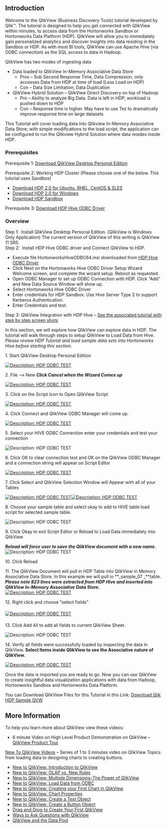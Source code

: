 ## Introduction

Welcome to the QlikView (Business Discovery Tools) tutorial developed by Qlik™. The tutorial is designed to help you get connected with QlikView within minutes, to access data from the Hortonworks Sandbox or Hortonworks Data Platform (HDP). QlikView will allow you to immediately gain personalized analytics and discover insights into data residing in the Sandbox or HDP. As with most BI tools, QlikView can use Apache Hive (via ODBC connection) as the SQL access to data in Hadoop.

QlikView has two modes of ingesting data

*   Data loaded to QlikView In-Memory Associative Data Store
    *   Pros – Sub Second Response Time, Data Compression, only accesses Data from HDP at time of load (Less Load on HDP)
    *   Con – Data Size Limitation, Data Duplication
*   QlikView Hybrid Solution – QlikView Direct Discovery on top of Hadoop
    *   Pro – Ability to analyze Big Data. Data is left in HDP, workload is pushed down to HDP
    *   Con – Response time is higher. May have to use Tez to dramatically improve response time on large datasets

This Tutorial will cover loading data into Qlikview In-Memory Associative Data Store; with simple modifications to the load script, the application can be configured to run the Qlikview Hybrid Solution where data resides inside HDP.

### Prerequisites

Prerequisite 1: [Download QlikView Desktop Personal Edition](http://www.qlik.com/us/explore/experience/free-download?ga-link=navbtn)

Prerequisite 2: Working HDP Cluster (Please choose one of the below. This tutorial uses Sandbox)

*   [Download HDP 2.0 for Ubuntu, RHEL, CentOS & SLES](http://hortonworks.com/products/hdp-2/)
*   [Download HDP 2.0 for Windows](http://hortonworks.com/products/hdp-windows/)
*   [Download HDP Sandbox](http://hortonworks.com/products/hortonworks-sandbox/#install)

Prerequisite 3: [Download HDP Hive ODBC Driver](http://hortonworks.com/products/hdp-2/#add_ons)

### Overview

Step 1:  Install QlikView Desktop Personal Edition. (QlikView is Windows Only Application) The current version of QlikView of this writing is QlikView 11 SR5.  
Step 2:  Install HDP Hive ODBC driver and Connect QlikView to HDP.

*   Execute file HortonworksHiveODBC64.msi downloaded from [HDP Hive ODBC Driver](http://hortonworks.com/products/hdp-2/#add_ons)
*   Click Next on the Hortonworks Hive ODBC Driver Setup Wizard Welcome screen, and complete the wizard setup. Reboot as requested.
*   Open ODBC Manager to set up ODBC Connection with HDP. Click “Add” and New Data Source Window will show up.
*   Select Hortonworks Hive ODBC Driver
*   Enter credentials for HDP Sandbox. Use Hive Server Type 2 to support Kerberos Authentication.
*   Enter Credentials and test.

Step 3: QlikView Integration with HDP Hive – [See the associated tutorial with step by step screen shots](http://hortonworks.com/wp-content/uploads/2014/03/Qlik_HDP_Tutorial_March2014.pdf "QlikView HDP Tutorial")

In this section, we will explore how QlikView can explore data in HDP. The tutorial will walk through steps to setup QlikView to Load Data from Hive. _Please review HDP Tutorial and load sample data sets into Hortonworks Hive before starting this section._

1\. Start QlikView Desktop Personal Edition

[![Description: HDP ODBC TEST](http://raw.githubusercontent.com/Parkman328/Hortonworks/master/Images/Qlik_HDP_Tutorial_%20%2818%29.png)](http://raw.githubusercontent.com/Parkman328/Hortonworks/master/Images/Qlik_HDP_Tutorial_%20%2818%29.png)

[](https://github.com/Parkman328/Hortonworks/blob/master/qlik.md#2-----file--new--click-cancel-when-the-wizard-comes-up)2\. File –> New **_Click Cancel when the Wizard Comes up_**

[![Description: HDP ODBC TEST](http://raw.githubusercontent.com/Parkman328/Hortonworks/master/Images/Qlik_HDP_Tutorial_%20%2819%29.png)](http://raw.githubusercontent.com/Parkman328/Hortonworks/master/Images/Qlik_HDP_Tutorial_%20%2819%29.png)

[](https://github.com/Parkman328/Hortonworks/blob/master/qlik.md#3-----click-on-the-script-icon-to-open-qlikview-script)3\. Click on the Script Icon to Open QlikView Script

[![Description: HDP ODBC TEST](http://raw.githubusercontent.com/Parkman328/Hortonworks/master/Images/Qlik_HDP_Tutorial_%20%2820%29.png)](http://raw.githubusercontent.com/Parkman328/Hortonworks/master/Images/Qlik_HDP_Tutorial_%20%2820%29.png)

[](https://github.com/Parkman328/Hortonworks/blob/master/qlik.md#4-----click-connect-and-qlikview-odbc-manager-will-come-up)4\. Click Connect and QlikView ODBC Manager will come up.

[![Description: HDP ODBC TEST](http://raw.githubusercontent.com/Parkman328/Hortonworks/master/Images/Qlik_HDP_Tutorial_%20%2821%29.png)](http://raw.githubusercontent.com/Parkman328/Hortonworks/master/Images/Qlik_HDP_Tutorial_%20%2821%29.png)

5\. Select your HIVE ODBC Connection enter your credentials and test your connection

![Description: HDP ODBC TEST](https://raw.githubusercontent.com/Parkman328/Hortonworks/master/Images/Qlik_HDP_Tutorial_%20(22).png)

6\. Click OK to clear connection test and OK on the QlikView ODBC Manager and a connection string will appear on Script Editor

[![Description: HDP ODBC TEST](http://raw.githubusercontent.com/Parkman328/Hortonworks/master/Images/Qlik_HDP_Tutorial_%20%2823%29.png)](http://raw.githubusercontent.com/Parkman328/Hortonworks/master/Images/Qlik_HDP_Tutorial_%20%2823%29.png)

[](https://github.com/Parkman328/Hortonworks/blob/master/qlik.md#7-----click-select-and-qlikview-selection-window-will-appear-with-all-of-your-tables)7\. Click Select and QlikView Selection Window will Appear with all of your Tables

[![Description: HDP ODBC TEST](http://raw.githubusercontent.com/Parkman328/Hortonworks/master/Images/Qlik_HDP_Tutorial_%20%2824%29.png)](http://raw.githubusercontent.com/Parkman328/Hortonworks/master/Images/Qlik_HDP_Tutorial_%20%2824%29.png)[![Description: HDP ODBC TEST](http://raw.githubusercontent.com/Parkman328/Hortonworks/master/Images/Qlik_HDP_Tutorial_%20%2825%29.png)](http://raw.githubusercontent.com/Parkman328/Hortonworks/master/Images/Qlik_HDP_Tutorial_%20%2825%29.png)

8\. Choose your sample table and select okay to add to HIVE table load script for selected sample table.

![Description: HDP ODBC TEST](https://raw.githubusercontent.com/Parkman328/Hortonworks/master/Images/Qlik_HDP_Tutorial_%20(26).png)

9\. Click Okay to exit Script Editor or Reload to Load Data immediately into QlikView

**_Reload will force user to save the QlikView document with a new name._**  
![Description: HDP ODBC TEST](https://raw.githubusercontent.com/Parkman328/Hortonworks/master/Images/Qlik_HDP_Tutorial_%20(27).png)

10\. Click Reload

11\. The QlikView Document will pull in HDP Table into QlikView in Memory Associative Data Store. In this example we will pull in **_sample_07 _**table. **_Please note 823 lines were extracted from HDP Hive and inserted into QlikView In-Memory Associative Data Store._** [![Description: HDP ODBC TEST](http://raw.githubusercontent.com/Parkman328/Hortonworks/master/Images/Qlik_HDP_Tutorial_%20%2830%29.png)](http://raw.githubusercontent.com/Parkman328/Hortonworks/master/Images/Qlik_HDP_Tutorial_%20%2830%29.png)

12\. Right click and choose “select fields”

#### [](https://github.com/Parkman328/Hortonworks/blob/master/qlik.md#12------right-click-and-choose-select-fields)

[![Description: HDP ODBC TEST](http://raw.githubusercontent.com/Parkman328/Hortonworks/master/Images/Qlik_HDP_Tutorial_%20%2831%29.png)](http://raw.githubusercontent.com/Parkman328/Hortonworks/master/Images/Qlik_HDP_Tutorial_%20%2831%29.png)

#### [](https://github.com/Parkman328/Hortonworks/blob/master/qlik.md#13---click-add-all-to-add-all-fields-to-current-qlikview-sheet)

13\. Click Add All to add all fields to current QlikView Sheet.

![Description: HDP ODBC TEST](https://raw.githubusercontent.com/Parkman328/Hortonworks/master/Images/Qlik_HDP_Tutorial_%20(32).png)

14\. Verify all fields were successfully loaded by inspecting the data in QlikView. **Select Items inside QlikView to see the Associative nature of QlikView.**

[![Description: HDP ODBC TEST](http://raw.githubusercontent.com/Parkman328/Hortonworks/master/Images/Qlik_HDP_Tutorial_%20%2833%29.png)](http://raw.githubusercontent.com/Parkman328/Hortonworks/master/Images/Qlik_HDP_Tutorial_%20%2833%29.png)

Once the data is imported you are ready to go. Now you can use QlikView to create insightful data visualization applications with data from Hadoop, Hortonworks Sandbox and Hortonworks Data Platform.

You can Download QlikView Files for this Tutorial in this Link: [Download Qlik HDP Sample QVW](https://qlikview-pe.box.com/s/jdg80xogux8vgj8mfvhb)

## More Information

To help you learn more about QlikView view these videos:

*   6 minute Video on High Level Product Demonstration on QlikView – [QlikView Product Tour](https://www.youtube.com/watch?v=sqILcEwlHSI)

[New To QlikView Videos](https://www.youtube.com/playlist?list=PL7C0765A3701765DD) – Series of 1 to 3 minutes video on QlikView Topics from loading data to designing charts to creating buttons.

*   [New to QlikView: Introduction to QlikView](https://www.youtube.com/watch?v=JaSXfLCJmIE&list=PL7C0765A3701765DD&index=2)
*   [New to QlikView: OLAP vs. New Rules](https://www.youtube.com/watch?v=fJKK_bkAYmg&list=PL7C0765A3701765DD&index=3)
*   [New to QlikView: Multiple Dimensions–The Power of QlikView](https://www.youtube.com/watch?v=a0eWmNg2bGc&list=PL7C0765A3701765DD&index=4)
*   [New to QlikView: Load Data from ODBC](https://www.youtube.com/watch?v=Kx4v7TEgbkY&list=PL7C0765A3701765DD&index=6)
*   [New to QlikView: Creating your First Chart in QlikView](https://www.youtube.com/watch?v=g8S0o0VRCHk&list=PL7C0765A3701765DD&index=7)
*   [New to QlikView: Chart Properties](https://www.youtube.com/watch?v=Ed3CcQi3Nfw&list=PL7C0765A3701765DD&index=8)
*   [New to QlikView: Create a Text Object](https://www.youtube.com/watch?v=MlljpBLSo-4&list=PL7C0765A3701765DD&index=9)
*   [New to QlikView: Create a Button Object](https://www.youtube.com/watch?v=QvueR808BVc&list=PL7C0765A3701765DD&index=10)
*   [Drag and Drop to Create Your First QlikView](https://www.youtube.com/watch?v=IEZ0Rm7mdI8&list=PL7C0765A3701765DD&index=11)
*   [Ways to Ask Questions with QlikView](https://www.youtube.com/watch?v=wQ5-EMSBS5w&list=PL7C0765A3701765DD&index=12)
*   [QlikView and the Data Pool](https://www.youtube.com/watch?v=DeDFDW87a3w&list=PL7C0765A3701765DD&index=13)